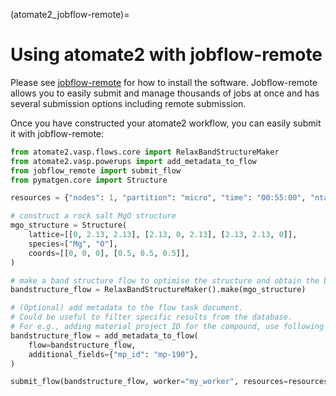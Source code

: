 (atomate2_jobflow-remote)=
# Using atomate2 with jobflow-remote

Please see [jobflow-remote][jobflow-remote] for how to install the software.
Jobflow-remote allows you to easily submit and manage thousands of jobs at once and has several submission
options including remote submission.

Once you have constructed your atomate2 workflow, you can easily submit it with jobflow-remote:

```py
from atomate2.vasp.flows.core import RelaxBandStructureMaker
from atomate2.vasp.powerups import add_metadata_to_flow
from jobflow_remote import submit_flow
from pymatgen.core import Structure

resources = {"nodes": 1, "partition": "micro", "time": "00:55:00", "ntasks": 48}

# construct a rock salt MgO structure
mgo_structure = Structure(
    lattice=[[0, 2.13, 2.13], [2.13, 0, 2.13], [2.13, 2.13, 0]],
    species=["Mg", "O"],
    coords=[[0, 0, 0], [0.5, 0.5, 0.5]],
)

# make a band structure flow to optimise the structure and obtain the band structure
bandstructure_flow = RelaxBandStructureMaker().make(mgo_structure)

# (Optional) add metadata to the flow task document.
# Could be useful to filter specific results from the database.
# For e.g., adding material project ID for the compound, use following lines
bandstructure_flow = add_metadata_to_flow(
    flow=bandstructure_flow,
    additional_fields={"mp_id": "mp-190"},
)

submit_flow(bandstructure_flow, worker="my_worker", resources=resources, project="my_project")
```





[jobflow-remote]: https://materialsproject.github.io/fireworks/